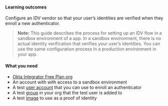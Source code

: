 #### Learning outcomes

Configure an IDV vendor so that your user’s identities are verified when they enroll a new authenticator.

> **Note:** This guide describes the process for setting up an IDV flow in a sandbox environment of a <StackSnippet snippet="idp" inline /> app. In a sandbox environment, there is no actual identity verification that verifies your user’s identities. You can use the same configuration process in a production environment in your <StackSnippet snippet="idp" inline /> app.

#### What you need

* [Okta Integrator Free Plan org](https://developer.okta.com/signup)
* An account with <StackSnippet snippet="idpaccount" inline /> with access to a sandbox environment
* A test [user account](https://help.okta.com/okta_help.htm?type=oie&id=ext-usgp-add-users) that you can use to enroll an authenticator
* A test [group](https://help.okta.com/okta_help.htm?type=oie&id=usgp-groups-create) in your org that the test user is added to
* A test [image](#test-image) to use as a proof of identity
